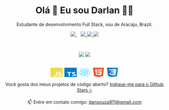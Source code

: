 

<h1 align='center'>
  Olá 👋 Eu sou Darlan 👨‍💻
</h1>

<p align='center'>
  Estudante de desenvolvimento Full Stack, sou de Aracaju, Brazil.
</p>



<p align='center'>
  
  <a href="https://www.linkedin.com/in/darlan-souza-santos-173b5b121/">
    <img src="https://img.shields.io/badge/linkedin-%230077B5.svg?&style=for-the-badge&logo=linkedin&logoColor=white" />
  </a>&nbsp;&nbsp;
  <a href="https://www.instagram.com/darlan_se/">
    <img src="https://img.shields.io/badge/instagram-%23E4405F.svg?&style=for-the-badge&logo=instagram&logoColor=white" />     <a href="https://api.whatsapp.com/send/?phone=5579981559564&text&app_absent=0">
    <img src="https://img.shields.io/badge/WhatsApp-25D366?style=for-the-badge&logo=whatsapp&logoColor=white" />
  <a href="https://api.whatsapp.com/send/?phone=5579981559564&text&app_absent=0">
    <img src="https://img.shields.io/badge/WhatsApp-25D366?style=for-the-badge&logo=whatsapp&logoColor=white" />
    
  </a>&nbsp;&nbsp;
  
</p>

<p align='center'>
  <a href="#"><img src="https://github-readme-stats.vercel.app/api?username=dansouza911&show_icons=true&count_private=true&theme=dark" width="350"></a>
   <img height="140em" src="https://github-readme-stats.vercel.app/api/top-langs/?username=dansouza911&layout=compact&langs_count=7&theme=dracula"/>
</p>

<div style="display: inline_block" align='center'><br>
  <img align="center" alt="Js" height="30" width="40" src="https://raw.githubusercontent.com/devicons/devicon/master/icons/javascript/javascript-plain.svg">
  <img align="center" alt="Ts" height="30" width="40" src="https://raw.githubusercontent.com/devicons/devicon/master/icons/typescript/typescript-plain.svg">
  <img align="center" alt="React" height="30" width="40" src="https://raw.githubusercontent.com/devicons/devicon/master/icons/react/react-original.svg">
  <img align="center" alt="HTML" height="30" width="40" src="https://raw.githubusercontent.com/devicons/devicon/master/icons/html5/html5-original.svg">
  <img align="center" alt="CSS" height="30" width="40" src="https://raw.githubusercontent.com/devicons/devicon/master/icons/css3/css3-original.svg">
  
  
</div>
<p align='center'>
  Você gosta dos meus projetos de código aberto? <a href='https://stars.github.com/nominate/'> Indique-me para o Github Stars ⭐</a>
</p>

<!-- <details align='center'>
  <summary>:zap: My workspace specs</summary>
</details>-->

<p align='center'>
  📫 Entre em contato comigo: <a href='mailto:dansouza911@gmail.com'>dansouza911@gmail.com</a>
</p>

